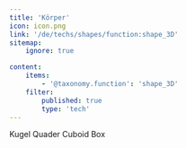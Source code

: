 ```yaml
---
title: 'Körper'
icon: icon.png
link: '/de/techs/shapes/function:shape_3D'
sitemap:
    ignore: true

content:
    items: 
        - '@taxonomy.function': 'shape_3D'
    filter:
        published: true
        type: 'tech' 
---
```

Kugel
Quader Cuboid
Box
